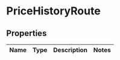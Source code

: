 
# PriceHistoryRoute

## Properties
Name | Type | Description | Notes
------------ | ------------- | ------------- | -------------



